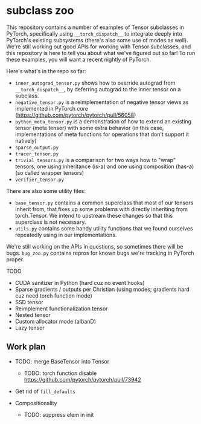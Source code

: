 # subclass zoo

This repository contains a number of examples of Tensor subclasses in PyTorch,
specifically using `__torch_dispatch__` to integrate deeply into PyTorch's
existing subsystems (there's also some use of modes as well).  We're still
working out good APIs for working with Tensor subclasses, and this repository
is here to tell you about what we've figured out so far!  To run these
examples, you will want a recent nightly of PyTorch.

Here's what's in the repo so far:

- `inner_autograd_tensor.py` shows how to override autograd from
  `__torch_dispatch__`, by deferring autograd to the inner tensor on a
  subclass.
- `negative_tensor.py` is a reimplementation of negative tensor views as
  implemented in PyTorch core (https://github.com/pytorch/pytorch/pull/56058)
- `python_meta_tensor.py` is a demonstration of how to extend an existing
  tensor (meta tensor) with some extra behavior (in this case, implementations
  of meta functions for operations that don't support it natively)
- `sparse_output.py`
- `tracer_tensor.py`
- `trivial_tensors.py` is a comparison for two ways how to "wrap" tensors,
  one using inheritance (is-a) and one using composition (has-a) (so called
  wrapper tensors)
- `verifier_tensor.py`

There are also some utility files:

- `base_tensor.py` contains a common superclass that most of our tensors
  inherit from, that fixes up some problems with directly inheriting from
  torch.Tensor.  We intend to upstream these changes so that this superclass
  is not necessary.
- `utils.py` contains some handy utility functions that we found ourselves
  repeatedly using in our implementations.

We're still working on the APIs in questions, so sometimes there will be bugs.
`bug_zoo.py` contains repros for known bugs we're tracking in PyTorch proper.

TODO

- CUDA sanitizer in Python (hard cuz no event hooks)
- Sparse gradients / outputs per Christian (using modes; gradients hard cuz
  need torch function mode)
- SSD tensor
- Reimplement functionalization tensor
- Nested tensor
- Custom allocator mode (albanD)
- Lazy tensor

## Work plan

* TODO: merge BaseTensor into Tensor
  * TODO: torch function disable https://github.com/pytorch/pytorch/pull/73942
* Get rid of `fill_defaults`

* Compositionality
  * TODO: suppress elem in init
